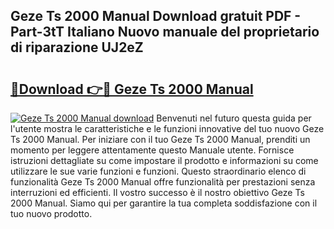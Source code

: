 ## Geze Ts 2000 Manual Download gratuit PDF - Part-3tT Italiano Nuovo manuale del proprietario di riparazione UJ2eZ

# <h2><a href="http://dfekp4.blite.top/?on=Geze+Ts+2000+Manual">🔗Download 👉🔴 Geze Ts 2000 Manual</a></h2>

[![Geze Ts 2000 Manual download](https://i.imgur.com/lujVjoI.png)](http://dfekp4.blite.top/?on=Geze+Ts+2000+Manual)
Benvenuti nel futuro questa guida per l'utente mostra le caratteristiche e le funzioni innovative del tuo nuovo Geze Ts 2000 Manual. Per iniziare con il tuo Geze Ts 2000 Manual, prenditi un momento per leggere attentamente questo Manuale utente. Fornisce istruzioni dettagliate su come impostare il prodotto e informazioni su come utilizzare le sue varie funzioni e funzioni. Questo straordinario elenco di funzionalità Geze Ts 2000 Manual offre funzionalità per prestazioni senza interruzioni ed efficienti. Il vostro successo è il nostro obiettivo Geze Ts 2000 Manual. Siamo qui per garantire la tua completa soddisfazione con il tuo nuovo prodotto.
